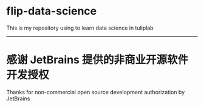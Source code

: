 # flip-data-science
This is my repository using to learn data science in tuliplab

----------------------------------------
# 感谢 JetBrains 提供的非商业开源软件开发授权
Thanks for non-commercial open source development authorization by JetBrains
